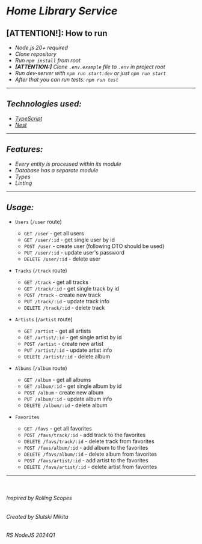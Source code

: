 # _Home Library Service_
## [ATTENTION!]:  How to run  
* _Node.js 20+ required_  
* _Clone repository_  
* _Run `npm install` from root_  
* *__[ATTENTION:]__* _Clone `.env.example` file to `.env` in project root_  
* _Run dev-server with `npm run start:dev` or just `npm run start`_  
* _After that you can run tests: `npm run test`_
___  
## _Technologies used:_  
* _[TypeScript](https://www.typescriptlang.org/)_  
* _[Nest](https://nestjs.com/)_
___  
## _Features:_  
* _Every entity is processed within its module_  
* _Database has a separate module_  
* _Types_  
* _Linting_  
___  
## _Usage:_  
* `Users` (`/user` route)
    * `GET /user` - get all users
    * `GET /user/:id` - get single user by id
    * `POST /user` - create user (following DTO should be used)
    * `PUT /user/:id` - update user's password  
    * `DELETE /user/:id` - delete user

* `Tracks` (`/track` route)
    * `GET /track` - get all tracks
    * `GET /track/:id` - get single track by id
    * `POST /track` - create new track
    * `PUT /track/:id` - update track info
    * `DELETE /track/:id` - delete track

* `Artists` (`/artist` route)
    * `GET /artist` - get all artists
    * `GET /artist/:id` - get single artist by id
    * `POST /artist` - create new artist
    * `PUT /artist/:id` - update artist info
    * `DELETE /artist/:id` - delete album

* `Albums` (`/album` route)
    * `GET /album` - get all albums
    * `GET /album/:id` - get single album by id
    * `POST /album` - create new album
    * `PUT /album/:id` - update album info
    * `DELETE /album/:id` - delete album

* `Favorites`
    * `GET /favs` - get all favorites
    * `POST /favs/track/:id` - add track to the favorites
    * `DELETE /favs/track/:id` - delete track from favorites
    * `POST /favs/album/:id` - add album to the favorites
    * `DELETE /favs/album/:id` - delete album from favorites
    * `POST /favs/artist/:id` - add artist to the favorites
    * `DELETE /favs/artist/:id` - delete artist from favorites
___  
&nbsp;  
###### _Inspired by Rolling Scopes_   
###### _Created by Slutski Mikita_  
###### _RS NodeJS 2024Q1_

